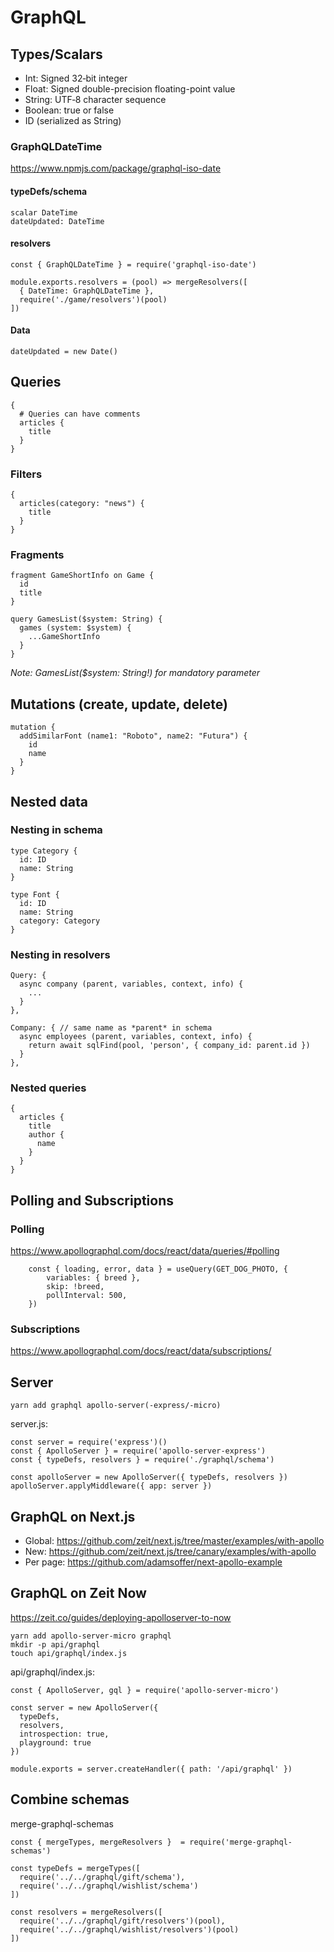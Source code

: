 # GraphQL

## Types/Scalars

- Int: Signed 32‐bit integer
- Float: Signed double-precision floating-point value
- String: UTF‐8 character sequence
- Boolean: true or false
- ID (serialized as String)

### GraphQLDateTime

https://www.npmjs.com/package/graphql-iso-date

#### typeDefs/schema

    scalar DateTime
    dateUpdated: DateTime

#### resolvers

    const { GraphQLDateTime } = require('graphql-iso-date')

    module.exports.resolvers = (pool) => mergeResolvers([
      { DateTime: GraphQLDateTime },
      require('./game/resolvers')(pool)
    ])

#### Data

    dateUpdated = new Date()


## Queries

    {
      # Queries can have comments
      articles {
        title
      }
    }

### Filters

    {
      articles(category: "news") {
        title
      }
    }

### Fragments

    fragment GameShortInfo on Game {
      id
      title
    }

    query GamesList($system: String) {
      games (system: $system) {
        ...GameShortInfo
      }
    }

_Note: GamesList($system: String!) for mandatory parameter_


## Mutations (create, update, delete)

    mutation {
      addSimilarFont (name1: "Roboto", name2: "Futura") {
        id
        name
      }
    }

## Nested data

### Nesting in schema

    type Category {
      id: ID
      name: String
    }

    type Font {
      id: ID
      name: String
      category: Category
    }

### Nesting in resolvers

    Query: {
      async company (parent, variables, context, info) {
        ...
      }
    },

    Company: { // same name as *parent* in schema
      async employees (parent, variables, context, info) {
        return await sqlFind(pool, 'person', { company_id: parent.id })
      }
    },

### Nested queries

    {
      articles {
        title
        author {
          name
        }
      }
    }

## Polling and Subscriptions

### Polling

https://www.apollographql.com/docs/react/data/queries/#polling

		const { loading, error, data } = useQuery(GET_DOG_PHOTO, {
			variables: { breed },
			skip: !breed,
			pollInterval: 500,
		})

### Subscriptions

https://www.apollographql.com/docs/react/data/subscriptions/

## Server

    yarn add graphql apollo-server(-express/-micro)

server.js:

    const server = require('express')()
    const { ApolloServer } = require('apollo-server-express')
    const { typeDefs, resolvers } = require('./graphql/schema')

    const apolloServer = new ApolloServer({ typeDefs, resolvers })
    apolloServer.applyMiddleware({ app: server })


## GraphQL on Next.js

- Global: https://github.com/zeit/next.js/tree/master/examples/with-apollo
- New:    https://github.com/zeit/next.js/tree/canary/examples/with-apollo
- Per page: https://github.com/adamsoffer/next-apollo-example

## GraphQL on Zeit Now

https://zeit.co/guides/deploying-apolloserver-to-now

    yarn add apollo-server-micro graphql
    mkdir -p api/graphql
    touch api/graphql/index.js

api/graphql/index.js:

    const { ApolloServer, gql } = require('apollo-server-micro')

    const server = new ApolloServer({
      typeDefs,
      resolvers,
      introspection: true,
      playground: true
    })

    module.exports = server.createHandler({ path: '/api/graphql' })


## Combine schemas

merge-graphql-schemas

    const { mergeTypes, mergeResolvers }  = require('merge-graphql-schemas')

    const typeDefs = mergeTypes([
      require('../../graphql/gift/schema'),
      require('../../graphql/wishlist/schema')
    ])

    const resolvers = mergeResolvers([
      require('../../graphql/gift/resolvers')(pool),
      require('../../graphql/wishlist/resolvers')(pool)
    ])
